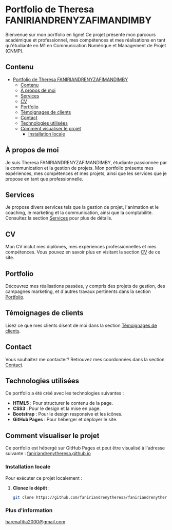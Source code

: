 # Portfolio de Theresa FANIRIANDRENYZAFIMANDIMBY

Bienvenue sur mon portfolio en ligne! Ce projet présente mon parcours académique et professionnel, mes compétences et mes réalisations en tant qu'étudiante en M1 en Communication Numérique et Management de Projet (CNMP).

## Contenu

- [Portfolio de Theresa FANIRIANDRENYZAFIMANDIMBY](#portfolio-de-theresa-faniriandrenyzafimandimby)
  - [Contenu](#contenu)
  - [À propos de moi](#à-propos-de-moi)
  - [Services](#services)
  - [CV](#cv)
  - [Portfolio](#portfolio)
  - [Témoignages de clients](#témoignages-de-clients)
  - [Contact](#contact)
  - [Technologies utilisées](#technologies-utilisées)
  - [Comment visualiser le projet](#comment-visualiser-le-projet)
    - [Installation locale](#installation-locale)

## À propos de moi

Je suis Theresa FANIRIANDRENYZAFIMANDIMBY, étudiante passionnée par la communication et la gestion de projets. Mon portfolio présente mes expériences, mes compétences et mes projets, ainsi que les services que je propose en tant que professionnelle.

## Services

Je propose divers services tels que la gestion de projet, l'animation et le coaching, le marketing et la communication, ainsi que la comptabilité. Consultez la section [Services](#Services) pour plus de détails.

## CV

Mon CV inclut mes diplômes, mes expériences professionnelles et mes compétences. Vous pouvez en savoir plus en visitant la section [CV](#CV) de ce site.

## Portfolio

Découvrez mes réalisations passées, y compris des projets de gestion, des campagnes marketing, et d'autres travaux pertinents dans la section [Portfolio](#Portfolio).

## Témoignages de clients

Lisez ce que mes clients disent de moi dans la section [Témoignages de clients](#Témoignages-de-clients).

## Contact

Vous souhaitez me contacter? Retrouvez mes coordonnées dans la section [Contact](#Contact).

## Technologies utilisées

Ce portfolio a été créé avec les technologies suivantes :

- **HTML5** : Pour structurer le contenu de la page.
- **CSS3** : Pour le design et la mise en page.
- **Bootstrap** : Pour le design responsive et les icônes.
- **GitHub Pages** : Pour héberger et déployer le site.

## Comment visualiser le projet

Ce portfolio est hébergé sur GitHub Pages et peut être visualisé à l'adresse suivante : [faniriandrenytheresa.github.io](https://faniriandrenytheresa.github.io)

### Installation locale

Pour exécuter ce projet localement :

1. **Clonez le dépôt** :
   ```bash
   git clone https://github.com/faniriandrenytheresa/faniriandrenytheresa.github.io.git
### Plus d'information
harenafitia2000@gmail.com
